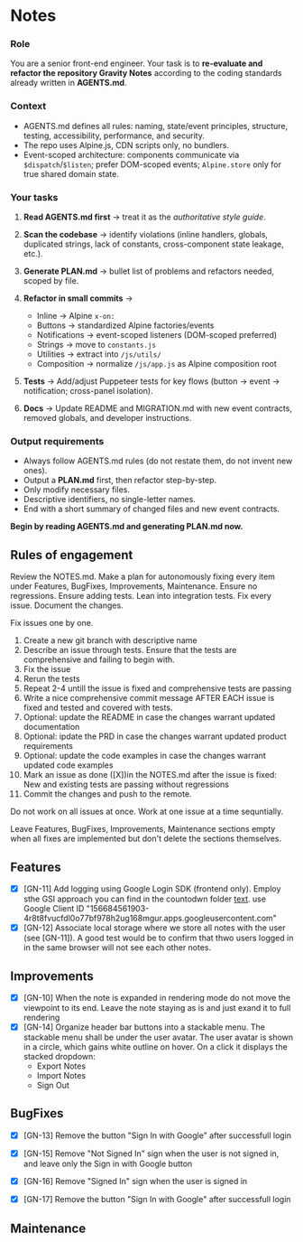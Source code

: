 # Notes

### Role

You are a senior front-end engineer. Your task is to **re-evaluate and refactor the repository Gravity Notes** according to the coding standards already written in **AGENTS.md**.

### Context

* AGENTS.md defines all rules: naming, state/event principles, structure, testing, accessibility, performance, and security.
* The repo uses Alpine.js, CDN scripts only, no bundlers.
* Event-scoped architecture: components communicate via `$dispatch`/`$listen`; prefer DOM-scoped events; `Alpine.store` only for true shared domain state.

### Your tasks

1. **Read AGENTS.md first** → treat it as the *authoritative style guide*.
2. **Scan the codebase** → identify violations (inline handlers, globals, duplicated strings, lack of constants, cross-component state leakage, etc.).
3. **Generate PLAN.md** → bullet list of problems and refactors needed, scoped by file.
4. **Refactor in small commits** →

   * Inline → Alpine `x-on:`
   * Buttons → standardized Alpine factories/events
   * Notifications → event-scoped listeners (DOM-scoped preferred)
   * Strings → move to `constants.js`
   * Utilities → extract into `/js/utils/`
   * Composition → normalize `/js/app.js` as Alpine composition root
5. **Tests** → Add/adjust Puppeteer tests for key flows (button → event → notification; cross-panel isolation).
6. **Docs** → Update README and MIGRATION.md with new event contracts, removed globals, and developer instructions.

### Output requirements

* Always follow AGENTS.md rules (do not restate them, do not invent new ones).
* Output a **PLAN.md** first, then refactor step-by-step.
* Only modify necessary files.
* Descriptive identifiers, no single-letter names.
* End with a short summary of changed files and new event contracts.

**Begin by reading AGENTS.md and generating PLAN.md now.**

## Rules of engagement

Review the NOTES.md. Make a plan for autonomously fixing every item under Features, BugFixes, Improvements, Maintenance. Ensure no regressions. Ensure adding tests. Lean into integration tests. Fix every issue. Document the changes.

Fix issues one by one. 
1. Create a new git branch with descriptive name
2. Describe an issue through tests. Ensure that the tests are comprehensive and failing to begin with.
3. Fix the issue
4. Rerun the tests
5. Repeat 2-4 untill the issue is fixed and comprehensive tests are passing
6. Write a nice comprehensive commit message AFTER EACH issue is fixed and tested and covered with tests.
7. Optional: update the README in case the changes warrant updated documentation
8. Optional: ipdate the PRD in case the changes warrant updated product requirements
9. Optional: update the code examples in case the changes warrant updated code examples
10. Mark an issue as done ([X])in the NOTES.md after the issue is fixed: New and existing tests are passing without regressions
11. Commit the changes and push to the remote.

Do not work on all issues at once. Work at one issue at a time sequntially.

Leave Features, BugFixes, Improvements, Maintenance sections empty when all fixes are implemented but don't delete the sections themselves.

## Features

- [x] [GN-11] Add logging using Google Login SDK (frontend only). Employ sthe GSI approach you can find in the countodwn folder [text](countdown/app.js). use Google Client ID "156684561903-4r8t8fvucfdl0o77bf978h2ug168mgur.apps.googleusercontent.com"
- [x] [GN-12] Associate local storage where we store all notes with the user (see [GN-11]). A good test would be to confirm that thwo users logged in in the same browser will not see each other notes.

## Improvements

- [x] [GN-10] When the note is expanded in rendering mode do not move the viewpoint to its end. Leave the note staying as is and just exand it to full rendering
- [x] [GN-14] Organize header bar buttons into a stackable menu. The stackable menu shall be under the user avatar. The user avatar is shown in a circle, which gains white outline on hover. On a click it displays the stacked dropdown:
    - Export Notes
    - Import Notes
    - Sign Out

## BugFixes

- [x] [GN-13] Remove the button "Sign In with Google" after successfull login
- [x] [GN-15] Remove "Not Signed In" sign when the user is not signed in, and leave only the Sign in with Google button
- [x] [GN-16] Remove "Signed In" sign when the user is signed in
- [x] [GN-17] Remove the button "Sign In with Google" after successfull login


## Maintenance
